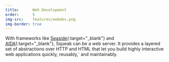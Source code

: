 ```yaml
---
title:      Web Development
order:      5
img-src:    features/webdev.png
img-border: true
---
```

With frameworks like [Seaside](/Seaside){:target="_blank"} and [AIDA](https://www.aidaweb.si/){:target="_blank"}, Squeak can be a web server. It provides a layered set of abstractions over HTTP and HTML that let you build highly interactive web applications quickly, reusably,` and maintainably.
